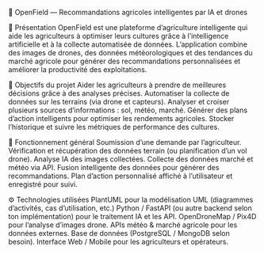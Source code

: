 🌾 OpenField — Recommandations agricoles intelligentes par IA et drones

🚀 Présentation
OpenField est une plateforme d’agriculture intelligente qui aide les agriculteurs à optimiser leurs cultures grâce à l’intelligence artificielle et à la collecte automatisée de données.
L’application combine des images de drones, des données météorologiques et des tendances du marché agricole pour générer des recommandations personnalisées et améliorer la productivité des exploitations.

🎯 Objectifs du projet
Aider les agriculteurs à prendre de meilleures décisions grâce à des analyses précises.
Automatiser la collecte de données sur les terrains (via drone et capteurs).
Analyser et croiser plusieurs sources d’informations : sol, météo, marché.
Générer des plans d’action intelligents pour optimiser les rendements agricoles.
Stocker l’historique et suivre les métriques de performance des cultures.

🧠 Fonctionnement général
Soumission d’une demande par l’agriculteur.
Vérification et récupération des données terrain (ou planification d’un vol drone).
Analyse IA des images collectées.
Collecte des données marché et météo via API.
Fusion intelligente des données pour générer des recommandations.
Plan d’action personnalisé affiché à l’utilisateur et enregistré pour suivi.

⚙️ Technologies utilisées
PlantUML pour la modélisation UML (diagrammes d’activités, cas d’utilisation, etc.)
Python / FastAPI (ou autre backend selon ton implémentation) pour le traitement IA et les API.
OpenDroneMap / Pix4D pour l’analyse d’images drone.
APIs météo & marché agricole pour les données externes.
Base de données (PostgreSQL / MongoDB selon besoin).
Interface Web / Mobile pour les agriculteurs et opérateurs.
